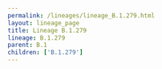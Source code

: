 ```yaml
---
permalink: /lineages/lineage_B.1.279.html
layout: lineage_page
title: Lineage B.1.279
lineage: B.1.279
parent: B.1
children: ['B.1.279']
---
```


